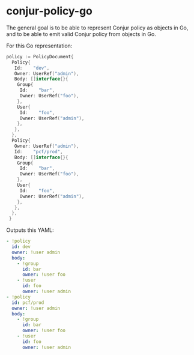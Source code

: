 # conjur-policy-go

The general goal is to be able to represent Conjur policy as objects in Go, and to be able to emit valid Conjur policy from objects in Go.

For this Go representation:

```go
policy := PolicyDocument{
  Policy{
   Id:    "dev",
   Owner: UserRef("admin"),
   Body: []interface{}{
    Group{
     Id:    "bar",
     Owner: UserRef("foo"),
    },
    User{
     Id:    "foo",
     Owner: UserRef("admin"),
    },
   },
  },
  Policy{
   Owner: UserRef("admin"),
   Id:    "pcf/prod",
   Body: []interface{}{
    Group{
     Id:    "bar",
     Owner: UserRef("foo"),
    },
    User{
     Id:    "foo",
     Owner: UserRef("admin"),
    },
   },
  },
 }
```

Outputs this YAML:

```yaml
- !policy
  id: dev
  owner: !user admin
  body:
    - !group
      id: bar
      owner: !user foo
    - !user
      id: foo
      owner: !user admin
- !policy
  id: pcf/prod
  owner: !user admin
  body:
    - !group
      id: bar
      owner: !user foo
    - !user
      id: foo
      owner: !user admin
```
